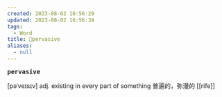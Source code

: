```yaml
---
created: 2023-08-02 16:56:29
updated: 2023-08-02 16:56:34
tags:
  - Word
title: 📖pervasive
aliases:
  - null
---
```


<pre><strong>pervasive</strong></pre>
[pəˈveɪsɪv]
adj. existing in every part of something 普遍的，弥漫的
[[rife]]
